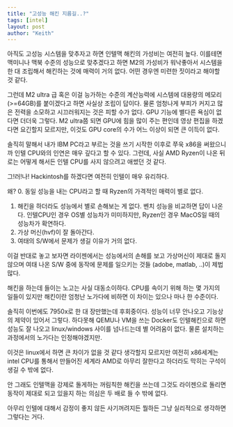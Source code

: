 ```yaml
---
title: "고성능 해킨 지름길..?"
tags: [intel]
layout: post
author: "Keith"
---
```


아직도 고성능 시스템을 맞추자고 하면 인텔맥 해킨의 가성비는 여전히 높다. 이를테면 맥미니나 맥북 수준의 성능으로 맞추겠다고 하면 M2의 가성비가 워낙좋아서 시스템을 한 대 조립해서 해킨하는 것에 매력이 거의 없다. 어떤 경우엔 미련한 짓이라고 해야할 것 같다.

그런데 M2 ultra 급 혹은 이걸 능가하는 수준의 계산능력에 시스템에 대용량의 메모리(>=64GB)를 붙이겠다고 하면 사실상 조립이 답이다. 물론 엄청나게 부피가 커지고 많은 전력을 소모하고 시끄러워지는 것은 피할 수가 없다. GPU 기능에 별다른 욕심이 없다면 더더욱 그렇다. M2 ultra쯤 되면 GPU에 힘을 많이 주는 편인데 영상 편집을 하겠다면 요긴할지 모르지만, 이것도 GPU core의 수가 어느 이상이 되면 큰 이득이 없다. 

솔직히 말해서 내가 IBM PC라고 부르는 것을 쓰기 시작한 이후로 쭈욱 x86을 써왔으니까 인텔 CPU와의 인연은 매우 깊다고 할 수 있다. 그런데, 사실 AMD Ryzen이 나온 뒤로는 어떻게 해서든 인텔 CPU를 사지 않으려고 애썼던 것 같다.

그!러!나! Hackintosh를 하겠다면 여전히 인텔이 매우 유리하다. 

왜?
0. 동일 성능을 내는 CPU라고 할 때 Ryzen의 가격적인 매력이 별로 없다.
1. 해킨을 하더라도 성능에서 별로 손해보는 게 없다. 벤치 성능을 비교하면 답이 나온다. 인텔CPU인 경우 OS별 성능차가 미미하지만, Ryzen인 경우 MacOS일 때의 성능차가 확연하다.
2. 가상 머신(hvf)이 잘 돌아간다.
3. 여태의 S/W에서 문제가 생길 이유가 거의 없다.

이걸 반대로 놓고 보자면 라이젠에서는 성능에서의 손해를 보고 가상머신이 제대로 돌지 않으며 여태 나온 S/W 중에 동작에 문제를 일으키는 것들 (adobe, matlab, ..)이 제법 많다.

해킨을 하는데 들이는 노고는 사실 대동소이하다. CPU를 속이기 위해 하는 몇 가지의 일들이 있지만 해킨이란 엄청난 노가다에 비하면 이 차이는 있으나 마나 한 수준이다.

솔직히 이번에도 7950x로 한 대 장만했는데 후회중이다. 성능이 너무 안나오고 기능상의 제약이 있어서 그렇다. 하다못해 QEMU나 VM을 쓰는 Docker도 인텔해킨으로 하면 성능도 잘 나오고 linux/windows 사이를 넘나드는데 별 어려움이 없다. 물론 설치하는 과정에서의 노가다는 인정해야겠지만.

이것은 linux에서 하면 큰 차이가 없을 것 같다 생각할지 모르지만 여전히 x86세계는 intel CPU를 통해서 만들어진 세계라 AMD로 아무리 잘한다고 하더라도 막히는 구석이 생길 수 밖에 없다.

안 그래도 인텔맥을 강제로 돌게하는 꺼림칙한 해킨을 쓰는데 그것도 라이젠으로 돌리면 동작이 제대로 되고 있을지 하는 의심은 두 배로 들 수 밖에 없다. 

아무리 인텔에 대해서 감정이 좋지 않든 사기꺼려지든 뭘하든 그냥 실리적으로 생각하면 그렇다는 거다.